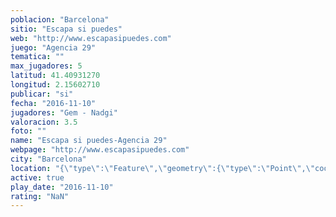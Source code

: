 ```yaml
---
poblacion: "Barcelona"
sitio: "Escapa si puedes"
web: "http://www.escapasipuedes.com"
juego: "Agencia 29"
tematica: ""
max_jugadores: 5
latitud: 41.40931270
longitud: 2.15602710
publicar: "si"
fecha: "2016-11-10"
jugadores: "Gem - Nadgi"
valoracion: 3.5
foto: ""
name: "Escapa si puedes-Agencia 29"
webpage: "http://www.escapasipuedes.com"
city: "Barcelona"
location: "{\"type\":\"Feature\",\"geometry\":{\"type\":\"Point\",\"coordinates\":[41.4093127,2.1560271]}}"
active: true
play_date: "2016-11-10"
rating: "NaN"
---
```

